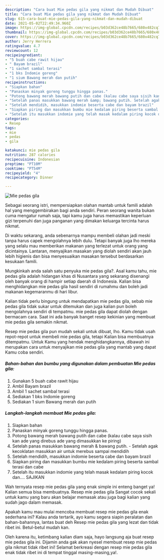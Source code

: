 ```yaml
---
description: "Cara buat Mie pedas gila yang nikmat dan Mudah Dibuat"
title: "Cara buat Mie pedas gila yang nikmat dan Mudah Dibuat"
slug: 615-cara-buat-mie-pedas-gila-yang-nikmat-dan-mudah-dibuat
date: 2021-05-02T22:49:34.960Z
image: https://img-global.cpcdn.com/recipes/b03d362ce48b7665/680x482cq70/mie-pedas-gila-foto-resep-utama.jpg
thumbnail: https://img-global.cpcdn.com/recipes/b03d362ce48b7665/680x482cq70/mie-pedas-gila-foto-resep-utama.jpg
cover: https://img-global.cpcdn.com/recipes/b03d362ce48b7665/680x482cq70/mie-pedas-gila-foto-resep-utama.jpg
author: Jerry Herrera
ratingvalue: 4.7
reviewcount: 12
recipeingredient:
- "5 buah cabe rawit hijau"
- " Bayam brazil"
- "1 sachet sambal terasi"
- "1 bks Indomie goreng"
- "1 sium Bawang merah dan putih"
recipeinstructions:
- "Siapkan bahan"
- "Panaskan minyak goreng tunggu hingga panas."
- "Potong bawang merah bawang putih dan cabe (kalau cabe saya sisih kan ade yang direbus ade yang dimasukkan ke piring)"
- "Setelah panas masukkan bawang merah &amp; bawang putih. Setelah agak kecoklatan masukkan air untuk merebus sampai mendidih"
- "Setelah mendidih, masukkan indomie beserta cabe dan bayam brazil"
- "Siapkan piring dan masukkan bumbu mie kedalam piring beserta sambal terasi dan cabe"
- "Setelah itu masukkan indomie yang telah masak kedalam piring kocok dan.... SAJIKAN"
categories:
- Resep
tags:
- mie
- pedas
- gila

katakunci: mie pedas gila 
nutrition: 287 calories
recipecuisine: Indonesian
preptime: "PT10M"
cooktime: "PT54M"
recipeyield: "4"
recipecategory: Dinner

---
```



![Mie pedas gila](https://img-global.cpcdn.com/recipes/b03d362ce48b7665/680x482cq70/mie-pedas-gila-foto-resep-utama.jpg)

Sebagai seorang istri, mempersiapkan olahan mantab untuk famili adalah hal yang menggembirakan bagi anda sendiri. Peran seorang  wanita bukan cuma mengatur rumah saja, tapi kamu juga harus memastikan keperluan gizi terpenuhi dan juga panganan yang dimakan keluarga tercinta harus nikmat.

Di waktu  sekarang, anda sebenarnya mampu membeli olahan jadi meski tanpa harus capek mengolahnya lebih dulu. Tetapi banyak juga lho mereka yang selalu mau memberikan makanan yang terlezat untuk orang yang dicintainya. Lantaran, menyajikan masakan yang diolah sendiri akan jauh lebih higienis dan bisa menyesuaikan masakan tersebut berdasarkan kesukaan famili. 



Mungkinkah anda salah satu penyuka mie pedas gila?. Asal kamu tahu, mie pedas gila adalah hidangan khas di Nusantara yang sekarang disenangi oleh banyak orang di hampir setiap daerah di Indonesia. Kalian bisa menghidangkan mie pedas gila hasil sendiri di rumahmu dan boleh jadi makanan kegemaranmu di hari libur.

Kalian tidak perlu bingung untuk mendapatkan mie pedas gila, sebab mie pedas gila tidak sukar untuk ditemukan dan juga kalian pun boleh mengolahnya sendiri di tempatmu. mie pedas gila dapat diolah dengan bermacam cara. Saat ini ada banyak banget resep kekinian yang membuat mie pedas gila semakin nikmat.

Resep mie pedas gila pun mudah sekali untuk dibuat, lho. Kamu tidak usah repot-repot untuk membeli mie pedas gila, tetapi Kalian bisa membuatnya ditempatmu. Untuk Kamu yang hendak menghidangkannya, dibawah ini merupakan cara untuk menyajikan mie pedas gila yang mantab yang dapat Kamu coba sendiri.

<!--inarticleads1-->

##### Bahan-bahan dan bumbu yang digunakan dalam pembuatan Mie pedas gila:

1. Gunakan 5 buah cabe rawit hijau
1. Ambil  Bayam brazil
1. Ambil 1 sachet sambal terasi
1. Sediakan 1 bks Indomie goreng
1. Sediakan 1 sium Bawang merah dan putih




<!--inarticleads2-->

##### Langkah-langkah membuat Mie pedas gila:

1. Siapkan bahan
1. Panaskan minyak goreng tunggu hingga panas.
1. Potong bawang merah bawang putih dan cabe (kalau cabe saya sisih kan ade yang direbus ade yang dimasukkan ke piring)
1. Setelah panas masukkan bawang merah &amp; bawang putih. - Setelah agak kecoklatan masukkan air untuk merebus sampai mendidih
1. Setelah mendidih, masukkan indomie beserta cabe dan bayam brazil
1. Siapkan piring dan masukkan bumbu mie kedalam piring beserta sambal terasi dan cabe
1. Setelah itu masukkan indomie yang telah masak kedalam piring kocok dan.... SAJIKAN




Wah ternyata resep mie pedas gila yang enak simple ini enteng banget ya! Kalian semua bisa membuatnya. Resep mie pedas gila Sangat cocok sekali untuk kamu yang baru akan belajar memasak atau juga bagi kalian yang sudah jago dalam memasak.

Apakah kamu mau mulai mencoba membuat resep mie pedas gila enak sederhana ini? Kalau anda tertarik, ayo kamu segera siapin peralatan dan bahan-bahannya, lantas buat deh Resep mie pedas gila yang lezat dan tidak ribet ini. Betul-betul mudah kan. 

Oleh karena itu, ketimbang kalian diam saja, hayo langsung aja buat resep mie pedas gila ini. Dijamin anda gak akan nyesel membuat resep mie pedas gila nikmat tidak ribet ini! Selamat berkreasi dengan resep mie pedas gila enak tidak ribet ini di tempat tinggal masing-masing,ya!.

